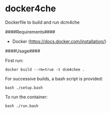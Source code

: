 # docker4che
Dockerfile to build and run dcm4che

####Requirements####

* Docker (https://docs.docker.com/installation/)

####Usage####

First run:

    docker build --rm=true -t dcm4chee .
    
For successive builds, a bash script is provided:

    bash ./setup.bash
    
To run the container:

    bash ./run.bash
